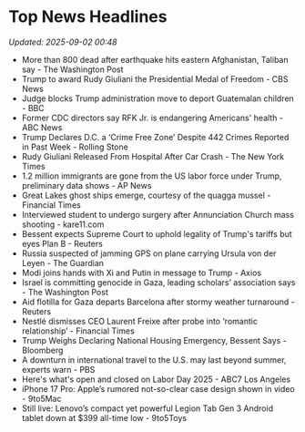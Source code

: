 # Top News Headlines

_Updated: 2025-09-02 00:48_

- More than 800 dead after earthquake hits eastern Afghanistan, Taliban say - The Washington Post
- Trump to award Rudy Giuliani the Presidential Medal of Freedom - CBS News
- Judge blocks Trump administration move to deport Guatemalan children - BBC
- Former CDC directors say RFK Jr. is endangering Americans' health - ABC News
- Trump Declares D.C. a ‘Crime Free Zone’ Despite 442 Crimes Reported in Past Week - Rolling Stone
- Rudy Giuliani Released From Hospital After Car Crash - The New York Times
- 1.2 million immigrants are gone from the US labor force under Trump, preliminary data shows - AP News
- Great Lakes ghost ships emerge, courtesy of the quagga mussel - Financial Times
- Interviewed student to undergo surgery after Annunciation Church mass shooting - kare11.com
- Bessent expects Supreme Court to uphold legality of Trump's tariffs but eyes Plan B - Reuters
- Russia suspected of jamming GPS on plane carrying Ursula von der Leyen - The Guardian
- Modi joins hands with Xi and Putin in message to Trump - Axios
- Israel is committing genocide in Gaza, leading scholars’ association says - The Washington Post
- Aid flotilla for Gaza departs Barcelona after stormy weather turnaround - Reuters
- Nestlé dismisses CEO Laurent Freixe after probe into ‘romantic relationship’ - Financial Times
- Trump Weighs Declaring National Housing Emergency, Bessent Says - Bloomberg
- A downturn in international travel to the U.S. may last beyond summer, experts warn - PBS
- Here's what's open and closed on Labor Day 2025 - ABC7 Los Angeles
- iPhone 17 Pro: Apple’s rumored not-so-clear case design shown in video - 9to5Mac
- Still live: Lenovo’s compact yet powerful Legion Tab Gen 3 Android tablet down at $399 all-time low - 9to5Toys